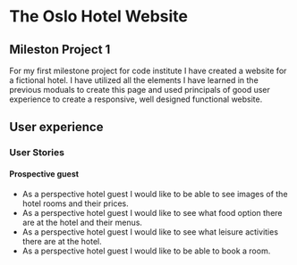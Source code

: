 # The Oslo Hotel Website
## Mileston Project 1


For my first milestone project for code institute I have created a website for a fictional hotel. I have utilized all the elements I have learned in the previous moduals to create this page and used principals of good user experience to create a responsive, well designed functional website.

## User experience

### User Stories

#### Prospective guest
 - As a perspective hotel guest I would like to be able to see images of the hotel rooms and their prices.
 - As a perspective hotel guest I would like to see what food option there are at the hotel and their menus.
 - As a perspective hotel guest I would like to see what leisure activities there are at the hotel.
 - As a perspective hotel guest I would like to be able to book a room.

